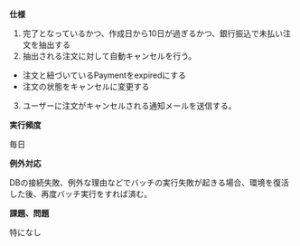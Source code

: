 **仕様**
1. 完了となっているかつ、作成日から10日が過ぎるかつ、銀行振込で未払い注文を抽出する
2. 抽出される注文に対して自動キャンセルを行う。
+ 注文と紐づいているPaymentをexpiredにする
+ 注文の状態をキャンセルに変更する
3. ユーザーに注文がキャンセルされる通知メールを送信する。

**実行頻度**

毎日

**例外対応**

DBの接続失敗、例外な理由などでバッチの実行失敗が起きる場合、環境を復活した後、再度バッチ実行をすれば済む。

**課題、問題**

特になし
